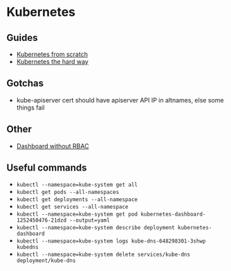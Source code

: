 # Kubernetes

## Guides

* [Kubernetes from scratch](https://kubernetes.io/docs/getting-started-guides/scratch/)
* [Kubernetes the hard way](https://github.com/kelseyhightower/kubernetes-the-hard-way)

## Gotchas

* kube-apiserver cert should have apiserver API IP in altnames, else some things fail

## Other
* [Dashboard without RBAC](https://github.com/kubernetes/dashboard/tree/2b4c05b083d6f06d258d4cbc8b2b1b9583b0bc6f/src/deploy)

## Useful commands
* `kubectl --namespace=kube-system get all`
* `kubectl get pods --all-namespaces`
* `kubectl get deployments --all-namespace`
* `kubectl get services --all-namespace`
* `kubectl --namespace=kube-system get pod kubernetes-dashboard-1252450476-21dzd --output=yaml`
* `kubectl --namespace=kube-system describe deployment kubernetes-dashboard`
* `kubectl --namespace=kube-system logs kube-dns-648298301-3shwp kubedns`
* `kubectl --namespace=kube-system delete services/kube-dns deployment/kube-dns`